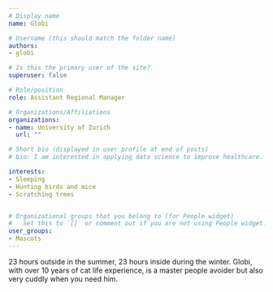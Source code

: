 ```yaml
---
# Display name
name: Globi

# Username (this should match the folder name)
authors:
- globi

# Is this the primary user of the site?
superuser: false

# Role/position
role: Assistant Regional Manager

# Organizations/Affiliations
organizations:
- name: University of Zurich
  url: ""

# Short bio (displayed in user profile at end of posts)
# bio: I am interested in applying data science to improve healthcare.

interests:
- Sleeping
- Hunting birds and mice
- Scratching trees


# Organizational groups that you belong to (for People widget)
#   Set this to `[]` or comment out if you are not using People widget.
user_groups:
- Mascots
---
```


23 hours outside in the summer, 23 hours inside during the winter. 
Globi, with over 10 years of cat life experience, is a master people avoider but also very cuddly when you need him.
